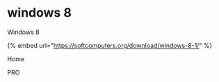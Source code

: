 # windows 8

Windows 8&#x20;

{% embed url="https://softcomputers.org/download/windows-8-1/" %}

Home&#x20;

PRO
